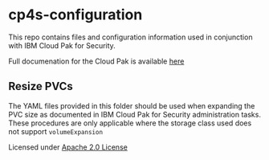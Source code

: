 # cp4s-configuration

This repo contains files and configuration information used in conjunction with IBM Cloud Pak for Security. 

Full documenation for the Cloud Pak is available [here](https://www.ibm.com/docs/en/cloud-paks/cp-security)

## Resize PVCs

The YAML files provided in this folder should be used when expanding the PVC size as documented in IBM Cloud Pak for Security administration tasks. These procedures are only applicable where the storage class used does not support `volumeExpansion` 

Licensed under [Apache 2.0 License](https://github.com/cp4sec/cp4s-configuration/blob/Update-Readme/LICENSE)
